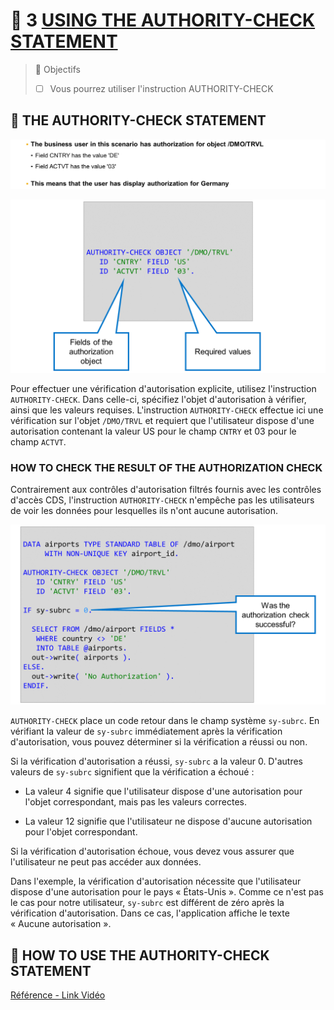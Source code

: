 # 🌸 3 [USING THE AUTHORITY-CHECK STATEMENT](https://learning.sap.com/learning-journeys/acquire-core-abap-skills/using-the-authority-check-statement_a60b8989-12c1-4764-89b2-e168feae035d)

> 🌺 Objectifs
>
> - [ ] Vous pourrez utiliser l'instruction AUTHORITY-CHECK

## 🌸 THE AUTHORITY-CHECK STATEMENT

![](./assets/Authoritycheck_001.png)

![](./assets/Authoritycheck_002.png)

Pour effectuer une vérification d'autorisation explicite, utilisez l'instruction `AUTHORITY-CHECK`. Dans celle-ci, spécifiez l'objet d'autorisation à vérifier, ainsi que les valeurs requises. L'instruction `AUTHORITY-CHECK` effectue ici une vérification sur l'objet `/DMO/TRVL` et requiert que l'utilisateur dispose d'une autorisation contenant la valeur US pour le champ `CNTRY` et 03 pour le champ `ACTVT`.

### HOW TO CHECK THE RESULT OF THE AUTHORIZATION CHECK

Contrairement aux contrôles d'autorisation filtrés fournis avec les contrôles d'accès CDS, l'instruction `AUTHORITY-CHECK` n'empêche pas les utilisateurs de voir les données pour lesquelles ils n'ont aucune autorisation.

![](./assets/Authoritycheck_003.png)

`AUTHORITY-CHECK` place un code retour dans le champ système `sy-subrc`. En vérifiant la valeur de `sy-subrc` immédiatement après la vérification d'autorisation, vous pouvez déterminer si la vérification a réussi ou non.

Si la vérification d'autorisation a réussi, `sy-subrc` a la valeur 0. D'autres valeurs de `sy-subrc` signifient que la vérification a échoué :

- La valeur 4 signifie que l'utilisateur dispose d'une autorisation pour l'objet correspondant, mais pas les valeurs correctes.

- La valeur 12 signifie que l'utilisateur ne dispose d'aucune autorisation pour l'objet correspondant.

Si la vérification d'autorisation échoue, vous devez vous assurer que l'utilisateur ne peut pas accéder aux données.

Dans l'exemple, la vérification d'autorisation nécessite que l'utilisateur dispose d'une autorisation pour le pays « États-Unis ». Comme ce n'est pas le cas pour notre utilisateur, `sy-subrc` est différent de zéro après la vérification d'autorisation. Dans ce cas, l'application affiche le texte « Aucune autorisation ».

## 🌸 HOW TO USE THE AUTHORITY-CHECK STATEMENT

[Référence - Link Vidéo](https://learning.sap.com/learning-journeys/acquire-core-abap-skills/using-the-authority-check-statement_a60b8989-12c1-4764-89b2-e168feae035d)
